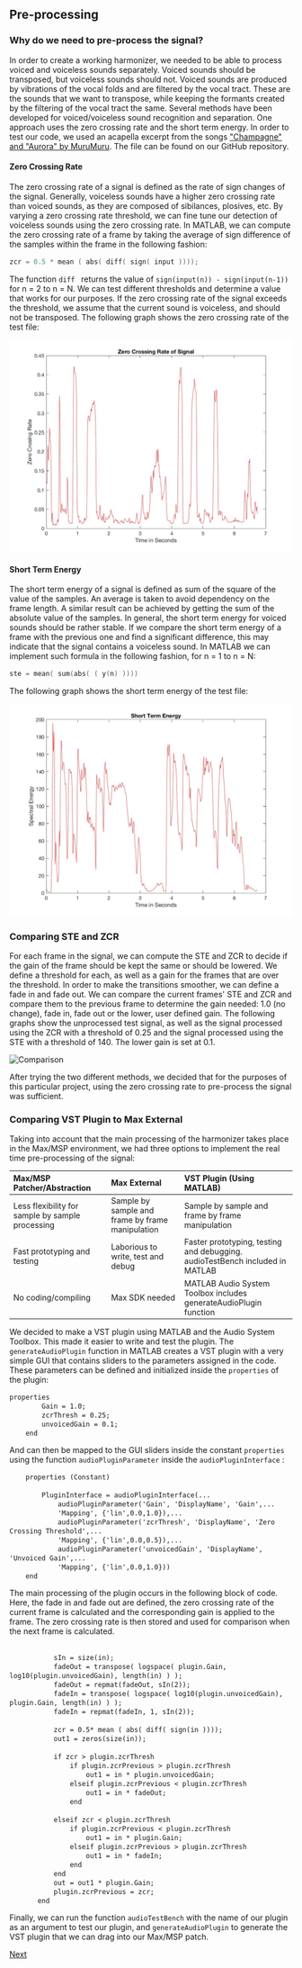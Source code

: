 ## Pre-processing

### Why do we need to pre-process the signal?

In order to create a working harmonizer, we needed to be able to process voiced and voiceless sounds separately. Voiced sounds should be transposed, but voiceless sounds should not. Voiced sounds are produced by vibrations of the vocal folds and are filtered by the vocal tract. These are the sounds that we want to transpose, while keeping the formants created by the filtering of the vocal tract the same. Several methods have been developed for voiced/voiceless sound recognition and separation. One approach uses the zero crossing rate and the short term energy. In order to test our code, we used an acapella excerpt from the songs ["Champagne" and "Aurora" by MuruMuru](https://open.spotify.com/track/32nlotNdfPe5PjyEovnrM7?si=IEqlPLsLTxqynP417MJfDA). The file can be found on our GitHub repository.

#### Zero Crossing Rate

The zero crossing rate of a signal is defined as the rate of sign changes of the signal. Generally, voiceless sounds have a higher zero crossing rate than voiced sounds, as they are composed of sibilances, plosives, etc. By varying a zero crossing rate threshold, we can fine tune our detection of voiceless sounds using the zero crossing rate. In MATLAB, we can compute the zero crossing rate of a frame by taking the average of sign difference of the samples within the frame in the following fashion:

```c++
zcr = 0.5 * mean ( abs( diff( sign( input ))));
```

The function ```diff ``` returns the value of ```sign(input(n)) - sign(input(n-1))``` for n = 2 to n = N. We can test different thresholds and determine a value that works for our purposes. If the zero crossing rate of the signal exceeds the threshold, we assume that the current sound is voiceless, and should not be transposed. The following graph shows the zero crossing rate of the test file:

![ZeroCrossingRate](./Images/ZCR.jpg)


#### Short Term Energy

The short term energy of a signal is defined as sum of the square of the value of the samples. An average is taken to avoid dependency on the frame length. A similar result can be achieved by getting the sum of the absolute value of the samples. In general, the short term energy for voiced sounds should be rather stable. If we compare the short term energy of a frame with the previous one and find a significant difference, this may indicate that the signal contains a voiceless sound. In MATLAB we can implement such formula in the following fashion, for n = 1 to n = N:

```c++
ste = mean( sum(abs( ( y(n) ))))
```
The following graph shows the short term energy of the test file:

![ShortTermEnergy](./Images/ShortTermEnergy.jpg)

### Comparing STE and ZCR

For each frame in the signal, we can compute the STE and ZCR to decide if the gain of the frame should be kept the same or should be lowered. We define a threshold for each, as well as a gain for the frames that are over the threshold.
In order to make the transitions smoother, we can define a fade in and fade out. We can compare the current frames' STE and ZCR and compare them to the previous frame to determine the gain needed: 1.0 (no change), fade in, fade out or the lower, user defined gain.
The following graphs show the unprocessed test signal, as well as the signal processed using the ZCR with a threshold of 0.25 and the signal processed using the STE with a threshold of 140. The lower gain is set at 0.1.

![Comparison](./Images/DiferentMethods.jpg)

After trying the two different methods, we decided that for the purposes of this particular project, using the zero crossing rate to pre-process the signal was sufficient.


### Comparing VST Plugin to Max External

Taking into account that the main processing of the harmonizer takes place in the Max/MSP environment, we had three options to implement the real time pre-processing of the signal:


| Max/MSP Patcher/Abstraction      | Max External  | VST Plugin (Using MATLAB)   |
|:----------------------|:------------------------|:-----------------------------|
|Less flexibility for sample by sample processing| Sample by sample and frame by frame manipulation|Sample by sample and frame by frame manipulation|  
|Fast prototyping and testing | Laborious to write, test and debug     | Faster prototyping, testing and debugging. audioTestBench included in MATLAB   |
|No coding/compiling         | Max SDK needed          | MATLAB Audio System Toolbox includes generateAudioPlugin function              |

We decided to make a VST plugin using MATLAB and the Audio System Toolbox. This made it easier to write and test the plugin. The ```generateAudioPlugin``` function in MATLAB creates a VST plugin with a very simple GUI that contains sliders to the parameters assigned in the code. These parameters can be defined and initialized inside the ```properties``` of the plugin:

```
properties        
        Gain = 1.0;
        zcrThresh = 0.25;
        unvoicedGain = 0.1;
    end
```

And can then be mapped to the GUI sliders inside the constant ```properties``` using the function ```audioPluginParameter``` inside the ```audioPluginInterface``` :

```
    properties (Constant)
        
        PluginInterface = audioPluginInterface(...
            audioPluginParameter('Gain', 'DisplayName', 'Gain',...
            'Mapping', {'lin',0.0,1.0}),...
            audioPluginParameter('zcrThresh', 'DisplayName', 'Zero Crossing Threshold',...
            'Mapping', {'lin',0.0,0.5}),...
            audioPluginParameter('unvoicedGain', 'DisplayName', 'Unvoiced Gain',...
            'Mapping', {'lin',0.0,1.0}))       
    end
 ```
 
 
 The main processing of the plugin occurs in the following block of code. Here, the fade in and fade out are defined, the zero crossing rate of the current frame is calculated and the corresponding gain is applied to the frame. The zero crossing rate is then stored and used for comparison when the next frame is calculated.
 
 ```function out = process(plugin, in)    
            
            sIn = size(in);
            fadeOut = transpose( logspace( plugin.Gain, log10(plugin.unvoicedGain), length(in) ) );
            fadeOut = repmat(fadeOut, sIn(2));
            fadeIn = transpose( logspace( log10(plugin.unvoicedGain), plugin.Gain, length(in) ) );
            fadeIn = repmat(fadeIn, 1, sIn(2));
                        
            zcr = 0.5* mean ( abs( diff( sign(in ))));
            out1 = zeros(size(in));
            
            if zcr > plugin.zcrThresh
                if plugin.zcrPrevious > plugin.zcrThresh
                    out1 = in * plugin.unvoicedGain;
                elseif plugin.zcrPrevious < plugin.zcrThresh
                    out1 = in * fadeOut;
                end
                
            elseif zcr < plugin.zcrThresh
                if plugin.zcrPrevious < plugin.zcrThresh
                    out1 = in * plugin.Gain;
                elseif plugin.zcrPrevious > plugin.zcrThresh
                	out1 = in * fadeIn;
                end
            end
            out = out1 * plugin.Gain;            
            plugin.zcrPrevious = zcr;             
        end        
```

Finally, we can run the function ```audioTestBench``` with the name of our plugin as an argument to test our plugin, and ```generateAudioPlugin``` to generate the VST plugin that we can drag into our Max/MSP patch. 





[Next](./pitchshifting.md)

